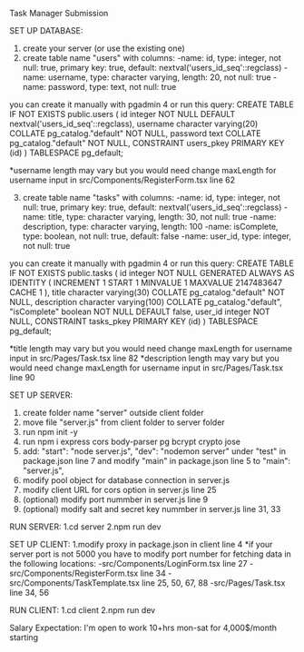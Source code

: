 Task Manager Submission

SET UP DATABASE:
1. create your server (or use the existing one)
2. create table name "users" with columns:
  -name: id, type: integer, not null: true, primary key: true, default: nextval('users_id_seq'::regclass)
  -name: username, type: character varying, length: 20, not null: true
  -name: password, type: text, not null: true

  you can create it manually with pgadmin 4 or run this query:
  CREATE TABLE IF NOT EXISTS public.users
  (
    id integer NOT NULL DEFAULT nextval('users_id_seq'::regclass),
    username character varying(20) COLLATE pg_catalog."default" NOT NULL,
    password text COLLATE pg_catalog."default" NOT NULL,
    CONSTRAINT users_pkey PRIMARY KEY (id)
  )
  TABLESPACE pg_default;

  *username length may vary but you would need change maxLength for username input in src/Components/RegisterForm.tsx line 62

3. create table name "tasks" with columns:
  -name: id, type: integer, not null: true, primary key: true, default: nextval('users_id_seq'::regclass)
  -name: title, type: character varying, length: 30, not null: true
  -name: description, type: character varying, length: 100
  -name: isComplete, type: boolean, not null: true, default: false
  -name: user_id, type: integer, not null: true

  you can create it manually with pgadmin 4 or run this query:
  CREATE TABLE IF NOT EXISTS public.tasks
  (
    id integer NOT NULL GENERATED ALWAYS AS IDENTITY ( INCREMENT 1 START 1 MINVALUE 1 MAXVALUE 2147483647 CACHE 1 ),
    title character varying(30) COLLATE pg_catalog."default" NOT NULL,
    description character varying(100) COLLATE pg_catalog."default",
    "isComplete" boolean NOT NULL DEFAULT false,
    user_id integer NOT NULL,
    CONSTRAINT tasks_pkey PRIMARY KEY (id)
  )
  TABLESPACE pg_default;

  *title length may vary but you would need change maxLength for username input in src/Pages/Task.tsx line 82
  *description length may vary but you would need change maxLength for username input in src/Pages/Task.tsx line 90

SET UP SERVER:
1. create folder name "server" outside client folder
2. move file "server.js" from client folder to server folder
3. run npm init -y
4. run npm i express cors body-parser pg bcrypt crypto jose
5. add:
   "start": "node server.js",
    "dev": "nodemon server"
   under "test" in package.json line 7
   and modify "main" in package.json line 5 to "main": "server.js",
6. modify pool object for database connection in server.js
7. modify client URL for cors option in server.js line 25
8. (optional) modify port nummber in server.js line 9
9. (optional) modify salt and secret key nummber in server.js line 31, 33

RUN SERVER:
1.cd server
2.npm run dev

SET UP CLIENT:
1.modify proxy in package.json in client line 4
*if your server port is not 5000 you have to modify port number for fetching data in the following locations:
  -src/Components/LoginForm.tsx line 27
  -src/Components/RegisterForm.tsx line 34
  -src/Components/TaskTemplate.tsx line 25, 50, 67, 88
  -src/Pages/Task.tsx line 34, 56

RUN CLIENT:
1.cd client
2.npm run dev

Salary Expectation:
I'm open to work 10+hrs mon-sat for 4,000$/month starting

